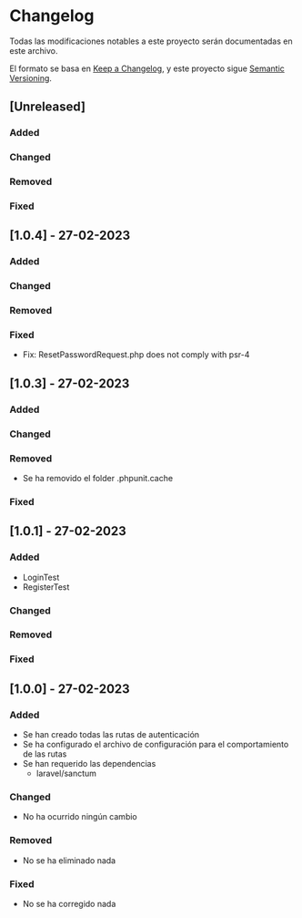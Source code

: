 # Changelog

Todas las modificaciones notables a este proyecto serán documentadas en este archivo.

El formato se basa en [Keep a Changelog](https://keepachangelog.com/en/1.0.0/),
y este proyecto sigue [Semantic Versioning](https://semver.org/spec/v2.0.0.html).

## [Unreleased]

### Added

### Changed

### Removed

### Fixed

## [1.0.4] - 27-02-2023

### Added

### Changed

### Removed

### Fixed
 - Fix: ResetPasswordRequest.php does not comply with psr-4

## [1.0.3] - 27-02-2023

### Added

### Changed

### Removed
 - Se ha removido el folder .phpunit.cache

### Fixed

## [1.0.1] - 27-02-2023

### Added
 - LoginTest
 - RegisterTest

### Changed

### Removed

### Fixed


## [1.0.0] - 27-02-2023

### Added
 - Se han creado todas las rutas de autenticación
 - Se ha configurado el archivo de configuración para el comportamiento de las rutas
 - Se han requerido las dependencias
 	- laravel/sanctum

### Changed
 - No ha ocurrido ningún cambio

### Removed
 - No se ha eliminado nada

### Fixed
 - No se ha corregido nada
